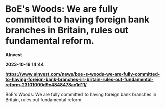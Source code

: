 # BoE's Woods: We are fully committed to having foreign bank branches in Britain, rules out fundamental reform.
**AInvest**

**2023-10-16 14:44**

**https://www.ainvest.com/news/boe-s-woods-we-are-fully-committed-to-having-foreign-bank-branches-in-britain-rules-out-fundamental-reform-23101000d9c4848478ac1d11/**

BoE's Woods: We are fully committed to having foreign bank branches in Britain, rules out fundamental reform.